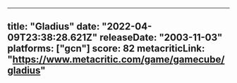 
---
title: "Gladius"
date: "2022-04-09T23:38:28.621Z"
releaseDate: "2003-11-03"
platforms: ["gcn"]
score: 82
metacriticLink: "https://www.metacritic.com/game/gamecube/gladius"
---
